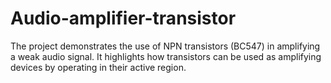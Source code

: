 # Audio-amplifier-transistor
The project demonstrates the use of NPN transistors (BC547) in amplifying a weak audio signal. It highlights how transistors can be used as amplifying devices by operating in their active region.
